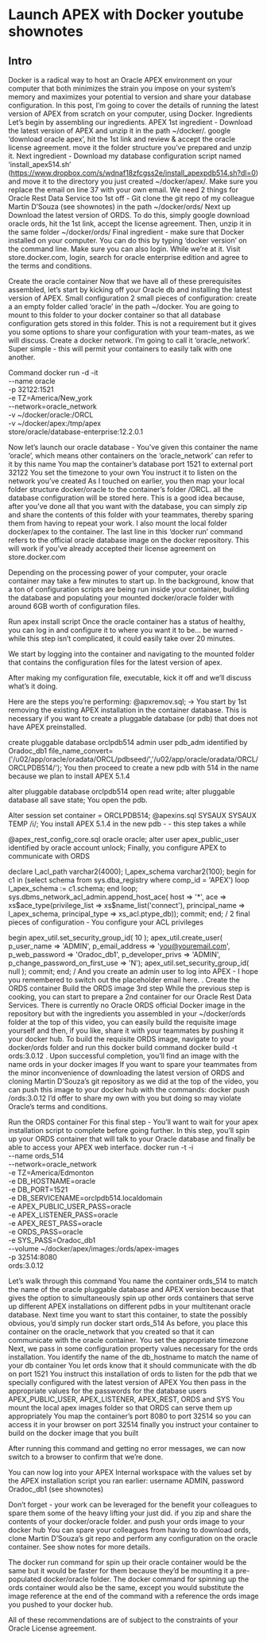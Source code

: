 # Launch APEX with Docker youtube shownotes
## Intro

Docker is a radical way to host an Oracle APEX environment on your computer that both 
minimizes the strain you impose on your system’s memory 
and maximizes your potential to version and share your database configuration. 
In this post, I’m going to cover the details of running the latest version of APEX from scratch on your computer, using Docker.
Ingredients
Let’s begin by assembling our ingredients.
APEX
1st ingredient - Download the latest version of APEX and unzip it in the path ~/docker/. 
google ‘download oracle apex’, hit the 1st link and review & accept the oracle license agreement. 
move it the folder structure you’ve prepared and unzip it.
Next ingredient - Download my database configuration script named ‘install_apex514.sh’ (https://www.dropbox.com/s/wdnaf18zfcgss2e/install_apexpdb514.sh?dl=0)  and move it to the directory you just created ~/docker/apex/. Make sure you replace the email on line 37 with your own email.
We need 2 things for Oracle Rest Data Service too
1st off - Git clone the git repo of my colleague Martin D’Souza (see shownotes) in the path ~/docker/ords/
Next up Download the latest version of ORDS. To do this, simply google download oracle ords, hit the 1st link, accept the license agreement. Then, unzip it in the same folder ~/docker/ords/
Final ingredient - make sure that Docker installed on your computer. You can do this by typing ‘docker version’ on the command line. Make sure you can also login.
While we’re at it. Visit store.docker.com, login, search for oracle enterprise edition and agree to the terms and conditions.

Create the oracle container
Now that we have all of these prerequisites assembled, let’s start by kicking off your Oracle db and installing the latest version of APEX. 
Small configuration
2 small pieces of configuration:
 create a an empty folder called ‘oracle’ in the path ~/docker. You are going to mount to this folder to your docker container so that all database configuration gets stored in this folder. This is not a requirement but it gives you some options to share your configuration with your team-mates, as we will discuss.
Create a docker network. I’m going to call it ‘oracle_network’. Super simple - this will permit your containers to easily talk with one another.

Command
docker run -d -it \
--name oracle \
-p 32122:1521 \
-e TZ=America/New_york \
--network=oracle_network \
-v ~/docker/oracle:/ORCL \
-v ~/docker/apex:/tmp/apex \
store/oracle/database-enterprise:12.2.0.1

Now let’s launch our oracle database  - 
You’ve given this container the name ‘oracle’, which means other containers on the ‘oracle_network’ can refer to it by this name
You map the container’s database port 1521 to external port 32122
You set the timezone to your own
You instruct it to listen on the network you’ve created
As I touched on earlier, you then map your local  folder structure docker/oracle to the container’s folder /ORCL. all the database configuration will be stored here. This is a good idea because, after you’ve done all that you want with the database, you can simply zip and share the contents of this folder with your teammates, thereby sparing them from having to repeat your work.
I also mount the local folder docker/apex to the container.
The last line in this ‘docker run’ command refers to the official oracle database image on the docker repository. This will work if you’ve already accepted  their license agreement on store.docker.com

Depending on the processing power of your computer, your oracle container may take a few minutes to start up. In the background, know that a ton of configuration scripts are being run inside your container, building the database and populating your mounted docker/oracle folder with around 6GB worth of configuration files. 

Run apex install script
Once the oracle container has a status of healthy, you can log in and configure it to where you want it to be… be warned - while this step isn’t complicated, it could easily take over 20 minutes.

We start by logging into the container and navigating to the mounted folder that contains the configuration files for the latest version of apex.

After making my configuration file, executable, kick it off and we’ll discuss what’s it doing.

Here are the steps you’re performing:
@apxremov.sql;
→ You start by 1st removing the existing APEX installation in the container database. This is necessary if you want to create a pluggable database (or pdb) that does not have APEX preinstalled.


create pluggable database orclpdb514 admin user pdb_adm identified by Oradoc_db1
file_name_convert=('/u02/app/oracle/oradata/ORCL/pdbseed/','/u02/app/oracle/oradata/ORCL/ORCLPDB514/');
You then proceed to create a new pdb with 514 in the name because we plan to install APEX 5.1.4


alter pluggable database orclpdb514 open read write;
alter pluggable database all save state;
You open the pdb.


Alter session set container = ORCLPDB514;
@apexins.sql SYSAUX SYSAUX TEMP /i/;
You install APEX 5.1.4 in the new pdb - - this step takes a while


@apex_rest_config_core.sql oracle oracle;
alter user apex_public_user identified by oracle account unlock;
Finally, you configure APEX to communicate with ORDS


declare
    l_acl_path varchar2(4000);
    l_apex_schema varchar2(100);
begin
    for c1 in (select schema
                 from sys.dba_registry
                where comp_id = 'APEX') loop
        l_apex_schema := c1.schema;
    end loop;
    sys.dbms_network_acl_admin.append_host_ace(
        host => '*',
        ace => xs\$ace_type(privilege_list => xs\$name_list('connect'),
        principal_name => l_apex_schema,
        principal_type => xs_acl.ptype_db));
    commit;
end;
/
2 final pieces of configuration - You configure your ACL privileges


begin
    apex_util.set_security_group_id( 10 );
    apex_util.create_user(
        p_user_name => 'ADMIN',
        p_email_address => 'you@youremail.com',
        p_web_password => 'Oradoc_db1',
        p_developer_privs => 'ADMIN',
        p_change_password_on_first_use => 'N');
    apex_util.set_security_group_id( null );
    commit;
end;
/
And you create an admin user to log into APEX - I hope you remembered to switch out the placeholder email here.
.
Create the ORDS container
Build the ORDS image
3rd step
While the previous step is cooking, you can start to prepare a 2nd container for our Oracle Rest Data Services. There is currently no Oracle ORDS official Docker image in the repository but with the ingredients you assembled  in your ~/docker/ords folder at the top of this video, you can easily build the requisite image yourself and then, if you like, share it with your teammates by pushing it your docker hub.
To build the requisite ORDS image, navigate to your docker/ords folder and run this docker build command
docker build -t ords:3.0.12 .
Upon successful completion, you’ll find an image with the name ords in your docker images
If you want to spare your teammates from the minor inconvenience of downloading the latest version of ORDS and cloning Martin D’Souza’s git repository as we did at the top of the video, you can push this image to your docker hub with the commands:
docker push <your docker username>/ords:3.0.12
I’d offer to share my own with you but doing so may violate Oracle’s terms and conditions.

Run the ORDS container
For this final step - You’ll want to wait for your apex installation script to complete before going further. In this step, you’ll spin up your ORDS container that will talk to your Oracle database and finally be able to access your APEX web interface.
docker run -t -i \
  --name ords_514 \
  --network=oracle_network \
  -e TZ=America/Edmonton \
  -e DB_HOSTNAME=oracle \
  -e DB_PORT=1521 \
  -e DB_SERVICENAME=orclpdb514.localdomain \
  -e APEX_PUBLIC_USER_PASS=oracle \
  -e APEX_LISTENER_PASS=oracle \
  -e APEX_REST_PASS=oracle \
  -e ORDS_PASS=oracle \
  -e SYS_PASS=Oradoc_db1 \
  --volume ~/docker/apex/images:/ords/apex-images \
  -p 32514:8080 \
  ords:3.0.12

Let’s walk through this command
You name the container ords_514 to match the name of the oracle pluggable database and APEX version because that gives the option to simultaneously spin up other ords containers that serve up different APEX installations on different pdbs in your multitenant oracle database. Next time you want to start this container, to state the possibly obvious, you’d simply run docker start ords_514
As before, you place this container on the oracle_network that you created so that it can communicate with the oracle container.
You set the appropriate timezone
Next, we pass in some configuration property values necessary for the ords installation. 
You identify the name of the db_hostname to match the name of your db container
You let ords know that it should communicate with the db on port 1521
You instruct this installation of ords to listen for the pdb that we specially configured with the latest version of APEX
You then pass in the appropriate values for the passwords for the database users APEX_PUBLIC_USER, APEX_LISTENER, APEX_REST, ORDS and SYS
You mount the local apex images folder so that ORDS can serve them up appropriately
You map the container’s port 8080 to port 32514 so you can access it in your browser on port 32514
finally you instruct your container to build on the docker image that you built

After running this command and getting no error messages, we can now switch to a browser to confirm that we’re done.

You can now log into your APEX Internal workspace with the values set by the APEX installation script you ran earlier: username ADMIN, password Oradoc_db1 (see shownotes)

Don’t forget - your work can be leveraged for the benefit your colleagues to spare them some of the heavy lifting your just did.
if you
zip and share the contents of your docker/oracle folder. 
and push your ords image to your docker hub
You can spare your colleagues from having to download ords, clone Martin D’Souza’s git repo and perform any configuration on the oracle container. See show notes for more details.

The docker run command for spin up their oracle container would be the same but it would be faster for them because they’d be mounting it a pre-populated docker/oracle folder. 
The docker command for spinning up the ords container would also be the same, except you would substitute the image reference at the end of the command with a reference the ords image you pushed to your docker hub.

All of these recommendations are of subject to the constraints of your Oracle License agreement. 

